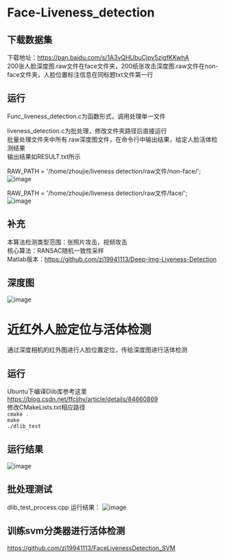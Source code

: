 # Face-Liveness_detection

## 下载数据集
 
下载地址：https://pan.baidu.com/s/1A3vQHUbuCjpv5zigfKKwhA  
200张人脸深度图.raw文件在face文件夹，200纸张攻击深度图.raw文件在non-face文件夹，人脸位置标注信息在同标题txt文件第一行

## 运行

Func_liveness_detection.c为函数形式，调用处理单一文件  

liveness_detection.c为批处理，修改文件夹路径后直接运行  
批量处理文件夹中所有.raw深度图文件，在命令行中输出结果，给定人脸活体检测结果  
输出结果如RESULT.txt所示  

RAW_PATH = '/home/zhoujie/liveness detection/raw文件/non-face/';  
![image](https://github.com/zj19941113/Face-Liveness_detection/blob/master/images/2018-10-19%2011-55-09%E5%B1%8F%E5%B9%95%E6%88%AA%E5%9B%BE.png) 

RAW_PATH = '/home/zhoujie/liveness detection/raw文件/face/';  
![image](https://github.com/zj19941113/Face-Liveness_detection/blob/master/images/2018-10-19%2011-58-47%E5%B1%8F%E5%B9%95%E6%88%AA%E5%9B%BE.png) 

## 补充

本算法检测类型范围：张照片攻击，视频攻击  
核心算法：RANSAC随机一致性采样  
Matlab版本：https://github.com/zj19941113/Deep-Img-Liveness-Detection  

## 深度图

![image](https://github.com/zj19941113/Deep-Img-Liveness-Detection/blob/master/Image/%E4%BA%BA%E8%84%B8%E6%B7%B1%E5%BA%A6%E5%9B%BE.jpg)  

# 近红外人脸定位与活体检测  
通过深度相机的红外图进行人脸位置定位，传给深度图进行活体检测  
## 运行  
Ubuntu下编译Dlib库参考这里 https://blog.csdn.net/ffcjjhv/article/details/84660869  
修改CMakeLists.txt相应路径  
`cmake .`  
`make`  
`./dlib_test`  

## 运行结果  
![image](https://github.com/zj19941113/Face-Liveness_detection/blob/master/images/result.png) 

## 批处理测试  
dlib_test_process.cpp 运行结果：
![image](https://github.com/zj19941113/Face-Liveness_detection/blob/master/images/2018-12-04%2019-10-58%E5%B1%8F%E5%B9%95%E6%88%AA%E5%9B%BE.png) 

## 训练svm分类器进行活体检测
https://github.com/zj19941113/FaceLivenessDetection_SVM
